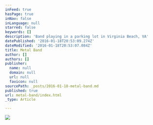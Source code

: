 ```yaml
---
inFeed: true
hasPage: true
inNav: false
inLanguage: null
starred: false
keywords: []
description: 'Band playing in a parking lot in Virginia Beach, VA'
datePublished: '2016-01-18T20:53:09.274Z'
dateModified: '2016-01-18T20:53:07.084Z'
title: Metal Band
author: []
authors: []
publisher:
  name: null
  domain: null
  url: null
  favicon: null
sourcePath: _posts/2016-01-18-metal-band.md
published: true
url: metal-band/index.html
_type: Article

---
```

![](https://the-grid-user-content.s3-us-west-2.amazonaws.com/622910f0-8fb4-4294-ac6b-330701090581.jpg)